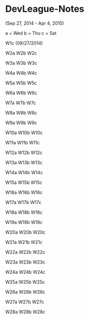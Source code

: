 DevLeague-Notes
===============
(Sep 27, 2014 - Apr 4, 2015)

a = Wed
b = Thu
c = Sat

W1c (09/27/2014)

W2a
W2b
W2c

W3a
W3b
W3c

W4a
W4b
W4c

W5a
W5b
W5c

W6a
W6b
W6c

W7a
W7b
W7c

W8a
W8b
W8c

W9a
W9b
W9c

W10a
W10b
W10c

W11a
W11b
W11c

W12a
W12b
W12c

W13a
W13b
W13c

W14a
W14b
W14c

W15a
W15b
W15c

W16a
W16b
W16c

W17a
W17b
W17c

W18a
W18b
W18c

W19a
W19b
W19c

W20a
W20b
W20c

W21a
W21b
W21c

W22a
W22b
W22c

W23a
W23b
W23c

W24a
W24b
W24c

W25a
W25b
W25c

W26a
W26b
W26c

W27a
W27b
W27c

W28a
W28b
W28c
